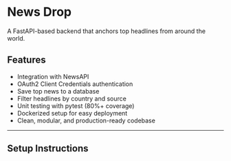# News Drop

A FastAPI-based backend that anchors top headlines from around the world.

## Features

- Integration with NewsAPI
- OAuth2 Client Credentials authentication
- Save top news to a database
- Filter headlines by country and source
- Unit testing with pytest (80%+ coverage)
- Dockerized setup for easy deployment
- Clean, modular, and production-ready codebase

---

## Setup Instructions
